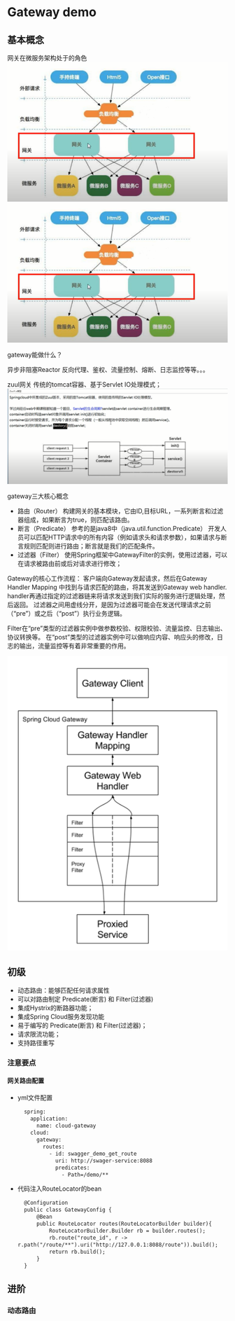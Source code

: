 # Gateway demo

## 基本概念
网关在微服务架构处于的角色
![alt text](https://github.com/DemonZSD/spring-boot-demo-docker/blob/master/spring-cloud-gateway-demo/src/main/resources/images/20211023102448.png)
![](./src/main/resources/images/20211023102448.png)


gateway能做什么？

异步非阻塞Reactor
反向代理、鉴权、流量控制、熔断、日志监控等等。。。

zuul网关
传统的tomcat容器、基于Servlet IO处理模式；
![](./src/main/resources/images/20211023104102.png)

gateway三大核心概念
- 路由（Router）
构建网关的基本模块，它由ID,目标URL，一系列断言和过滤器组成，如果断言为true，则匹配该路由。
- 断言（Predicate）
参考的是java8中（java.util.function.Predicate）
开发人员可以匹配HTTP请求中的所有内容（例如请求头和请求参数），如果请求与断言规则匹配则进行路由；断言就是我们的匹配条件。
- 过滤器（Filter）
使用Spring框架中GatewayFilter的实例，使用过滤器，可以在请求被路由前或后对请求进行修改；

Gateway的核心工作流程：
客户端向Gateway发起请求，然后在Gateway Handler Mapping 中找到与请求匹配的路由，将其发送到Gateway web handler.
handler再通过指定的过滤器链来将请求发送到我们实际的服务进行逻辑处理，然后返回。
过滤器之间用虚线分开，是因为过滤器可能会在发送代理请求之前（“pre”）或之后（“post”）执行业务逻辑。

Filter在“pre”类型的过滤器实例中做参数校验、权限校验、流量监控、日志输出、协议转换等。
在“post”类型的过滤器实例中可以做响应内容、响应头的修改，日志的输出，流量监控等有着非常重要的作用。


![](./src/main/resources/images/20211023111011.png)
## 初级

- 动态路由：能够匹配任何请求属性
- 可以对路由制定 Predicate(断言) 和 Filter(过滤器)
- 集成Hystrix的断路器功能；
- 集成Spring Cloud服务发现功能
- 易于编写的 Predicate(断言) 和 Filter(过滤器)；
- 请求限流功能；
- 支持路径重写


### 注意要点

#### 网关路由配置

- yml文件配置
  ```
    spring:
      application:
        name: cloud-gateway
      cloud:
        gateway:
          routes:
            - id: swagger_demo_get_route
              uri: http://swager-service:8088
              predicates:
                - Path=/demo/**
  ```
- 代码注入RouteLocator的bean
  ```
    @Configuration
    public class GatewayConfig {
        @Bean
        public RouteLocator routes(RouteLocatorBuilder builder){
            RouteLocatorBuilder.Builder rb = builder.routes();
            rb.route("route_id", r -> r.path("/route/**").uri("http://127.0.0.1:8088/route")).build();
            return rb.build();
        }
    }
  ```
  
## 进阶
### 动态路由
